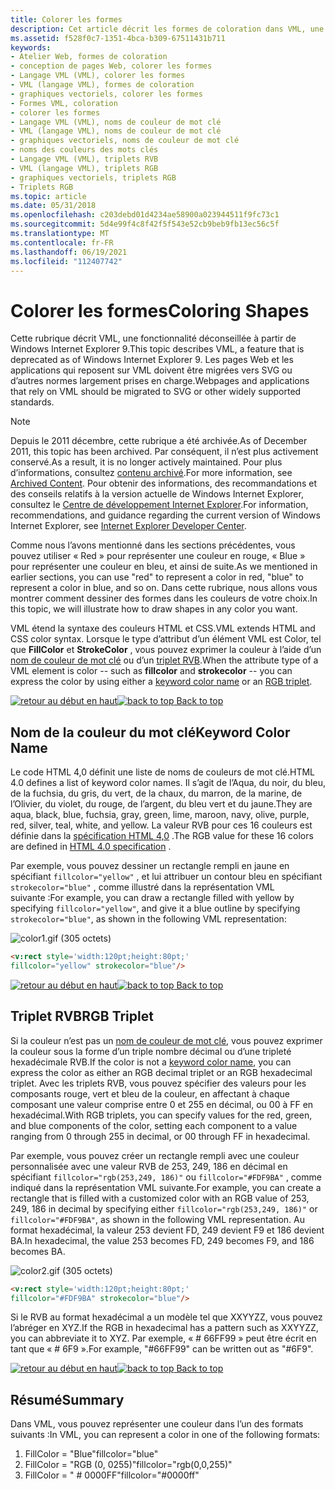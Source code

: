 ```yaml
---
title: Colorer les formes
description: Cet article décrit les formes de coloration dans VML, une fonctionnalité déconseillée à partir de Windows Internet Explorer 9.
ms.assetid: f528f0c7-1351-4bca-b309-67511431b711
keywords:
- Atelier Web, formes de coloration
- conception de pages Web, colorer les formes
- Langage VML (VML), colorer les formes
- VML (langage VML), formes de coloration
- graphiques vectoriels, colorer les formes
- Formes VML, coloration
- colorer les formes
- Langage VML (VML), noms de couleur de mot clé
- VML (langage VML), noms de couleur de mot clé
- graphiques vectoriels, noms de couleur de mot clé
- noms des couleurs des mots clés
- Langage VML (VML), triplets RVB
- VML (langage VML), triplets RGB
- graphiques vectoriels, triplets RGB
- Triplets RGB
ms.topic: article
ms.date: 05/31/2018
ms.openlocfilehash: c203debd01d4234ae58900a023944511f9fc73c1
ms.sourcegitcommit: 5d4e99f4c8f42f5f543e52cb9beb9fb13ec56c5f
ms.translationtype: MT
ms.contentlocale: fr-FR
ms.lasthandoff: 06/19/2021
ms.locfileid: "112407742"
---
```

# <a name="coloring-shapes"></a><span data-ttu-id="94778-118">Colorer les formes</span><span class="sxs-lookup"><span data-stu-id="94778-118">Coloring Shapes</span></span>

<span data-ttu-id="94778-119">Cette rubrique décrit VML, une fonctionnalité déconseillée à partir de Windows Internet Explorer 9.</span><span class="sxs-lookup"><span data-stu-id="94778-119">This topic describes VML, a feature that is deprecated as of Windows Internet Explorer 9.</span></span> <span data-ttu-id="94778-120">Les pages Web et les applications qui reposent sur VML doivent être migrées vers SVG ou d’autres normes largement prises en charge.</span><span class="sxs-lookup"><span data-stu-id="94778-120">Webpages and applications that rely on VML should be migrated to SVG or other widely supported standards.</span></span>

> [!Note]  
> <span data-ttu-id="94778-121">Depuis le 2011 décembre, cette rubrique a été archivée.</span><span class="sxs-lookup"><span data-stu-id="94778-121">As of December 2011, this topic has been archived.</span></span> <span data-ttu-id="94778-122">Par conséquent, il n’est plus activement conservé.</span><span class="sxs-lookup"><span data-stu-id="94778-122">As a result, it is no longer actively maintained.</span></span> <span data-ttu-id="94778-123">Pour plus d’informations, consultez [contenu archivé](/previous-versions/windows/internet-explorer/ie-developer/).</span><span class="sxs-lookup"><span data-stu-id="94778-123">For more information, see [Archived Content](/previous-versions/windows/internet-explorer/ie-developer/).</span></span> <span data-ttu-id="94778-124">Pour obtenir des informations, des recommandations et des conseils relatifs à la version actuelle de Windows Internet Explorer, consultez le [Centre de développement Internet Explorer](https://msdn.microsoft.com/ie/).</span><span class="sxs-lookup"><span data-stu-id="94778-124">For information, recommendations, and guidance regarding the current version of Windows Internet Explorer, see [Internet Explorer Developer Center](https://msdn.microsoft.com/ie/).</span></span>

 

<span data-ttu-id="94778-125">Comme nous l’avons mentionné dans les sections précédentes, vous pouvez utiliser « Red » pour représenter une couleur en rouge, « Blue » pour représenter une couleur en bleu, et ainsi de suite.</span><span class="sxs-lookup"><span data-stu-id="94778-125">As we mentioned in earlier sections, you can use "red" to represent a color in red, "blue" to represent a color in blue, and so on.</span></span> <span data-ttu-id="94778-126">Dans cette rubrique, nous allons vous montrer comment dessiner des formes dans les couleurs de votre choix.</span><span class="sxs-lookup"><span data-stu-id="94778-126">In this topic, we will illustrate how to draw shapes in any color you want.</span></span>

<span data-ttu-id="94778-127">VML étend la syntaxe des couleurs HTML et CSS.</span><span class="sxs-lookup"><span data-stu-id="94778-127">VML extends HTML and CSS color syntax.</span></span> <span data-ttu-id="94778-128">Lorsque le type d’attribut d’un élément VML est Color, tel que **FillColor** et **StrokeColor** , vous pouvez exprimer la couleur à l’aide d’un [nom de couleur de mot clé](#keyword-color-name) ou d’un [triplet RVB](#rgb-triplet).</span><span class="sxs-lookup"><span data-stu-id="94778-128">When the attribute type of a VML element is color -- such as **fillcolor** and **strokecolor** -- you can express the color by using either a [keyword color name](#keyword-color-name) or an [RGB triplet](#rgb-triplet).</span></span>

<span data-ttu-id="94778-129">[![retour au début ](images/top.gif) en haut](#top)</span><span class="sxs-lookup"><span data-stu-id="94778-129">[![back to top](images/top.gif) Back to top](#top)</span></span>

## <a name="keyword-color-name"></a><span data-ttu-id="94778-130">Nom de la couleur du mot clé</span><span class="sxs-lookup"><span data-stu-id="94778-130">Keyword Color Name</span></span>

<span data-ttu-id="94778-131">Le code HTML 4,0 définit une liste de noms de couleurs de mot clé.</span><span class="sxs-lookup"><span data-stu-id="94778-131">HTML 4.0 defines a list of keyword color names.</span></span> <span data-ttu-id="94778-132">Il s’agit de l’Aqua, du noir, du bleu, de la fuchsia, du gris, du vert, de la chaux, du marron, de la marine, de l’Olivier, du violet, du rouge, de l’argent, du bleu vert et du jaune.</span><span class="sxs-lookup"><span data-stu-id="94778-132">They are aqua, black, blue, fuchsia, gray, green, lime, maroon, navy, olive, purple, red, silver, teal, white, and yellow.</span></span> <span data-ttu-id="94778-133">La valeur RVB pour ces 16 couleurs est définie dans la [spécification HTML 4,0](https://www.w3.org/TR/REC-html40/types.mdl#h-6-5) .</span><span class="sxs-lookup"><span data-stu-id="94778-133">The RGB value for these 16 colors are defined in [HTML 4.0 specification](https://www.w3.org/TR/REC-html40/types.mdl#h-6-5) .</span></span>

<span data-ttu-id="94778-134">Par exemple, vous pouvez dessiner un rectangle rempli en jaune en spécifiant `fillcolor="yellow"` , et lui attribuer un contour bleu en spécifiant `strokecolor="blue"` , comme illustré dans la représentation VML suivante :</span><span class="sxs-lookup"><span data-stu-id="94778-134">For example, you can draw a rectangle filled with yellow by specifying `fillcolor="yellow"`, and give it a blue outline by specifying `strokecolor="blue"`, as shown in the following VML representation:</span></span>

![color1.gif (305 octets)](images/color1.gif)


```HTML
<v:rect style='width:120pt;height:80pt;'
fillcolor="yellow" strokecolor="blue"/>
```





<span data-ttu-id="94778-136">[![retour au début ](images/top.gif) en haut](#top)</span><span class="sxs-lookup"><span data-stu-id="94778-136">[![back to top](images/top.gif) Back to top](#top)</span></span>

## <a name="rgb-triplet"></a><span data-ttu-id="94778-137">Triplet RVB</span><span class="sxs-lookup"><span data-stu-id="94778-137">RGB Triplet</span></span>

<span data-ttu-id="94778-138">Si la couleur n’est pas un [nom de couleur de mot clé](#keyword-color-name), vous pouvez exprimer la couleur sous la forme d’un triple nombre décimal ou d’une tripleté hexadécimale RVB.</span><span class="sxs-lookup"><span data-stu-id="94778-138">If the color is not a [keyword color name](#keyword-color-name), you can express the color as either an RGB decimal triplet or an RGB hexadecimal triplet.</span></span> <span data-ttu-id="94778-139">Avec les triplets RVB, vous pouvez spécifier des valeurs pour les composants rouge, vert et bleu de la couleur, en affectant à chaque composant une valeur comprise entre 0 et 255 en décimal, ou 00 à FF en hexadécimal.</span><span class="sxs-lookup"><span data-stu-id="94778-139">With RGB triplets, you can specify values for the red, green, and blue components of the color, setting each component to a value ranging from 0 through 255 in decimal, or 00 through FF in hexadecimal.</span></span>

<span data-ttu-id="94778-140">Par exemple, vous pouvez créer un rectangle rempli avec une couleur personnalisée avec une valeur RVB de 253, 249, 186 en décimal en spécifiant `fillcolor="rgb(253,249, 186)"` ou `fillcolor="#FDF9BA"` , comme indiqué dans la représentation VML suivante.</span><span class="sxs-lookup"><span data-stu-id="94778-140">For example, you can create a rectangle that is filled with a customized color with an RGB value of 253, 249, 186 in decimal by specifying either `fillcolor="rgb(253,249, 186)"` or `fillcolor="#FDF9BA"`, as shown in the following VML representation.</span></span> <span data-ttu-id="94778-141">Au format hexadécimal, la valeur 253 devient FD, 249 devient F9 et 186 devient BA.</span><span class="sxs-lookup"><span data-stu-id="94778-141">In hexadecimal, the value 253 becomes FD, 249 becomes F9, and 186 becomes BA.</span></span>

![color2.gif (305 octets)](images/color2.gif)


```HTML
<v:rect style='width:120pt;height:80pt;'
fillcolor="#FDF9BA" strokecolor="blue"/>
```





<span data-ttu-id="94778-143">Si le RVB au format hexadécimal a un modèle tel que XXYYZZ, vous pouvez l’abréger en XYZ.</span><span class="sxs-lookup"><span data-stu-id="94778-143">If the RGB in hexadecimal has a pattern such as XXYYZZ, you can abbreviate it to XYZ.</span></span> <span data-ttu-id="94778-144">Par exemple, « \# 66FF99 » peut être écrit en tant que « \# 6F9 ».</span><span class="sxs-lookup"><span data-stu-id="94778-144">For example, "\#66FF99" can be written out as "\#6F9".</span></span>

<span data-ttu-id="94778-145">[![retour au début ](images/top.gif) en haut](#top)</span><span class="sxs-lookup"><span data-stu-id="94778-145">[![back to top](images/top.gif) Back to top](#top)</span></span>

## <a name="summary"></a><span data-ttu-id="94778-146">Résumé</span><span class="sxs-lookup"><span data-stu-id="94778-146">Summary</span></span>

<span data-ttu-id="94778-147">Dans VML, vous pouvez représenter une couleur dans l’un des formats suivants :</span><span class="sxs-lookup"><span data-stu-id="94778-147">In VML, you can represent a color in one of the following formats:</span></span>

1.  <span data-ttu-id="94778-148">FillColor = "Blue"</span><span class="sxs-lookup"><span data-stu-id="94778-148">fillcolor="blue"</span></span>
2.  <span data-ttu-id="94778-149">FillColor = "RGB (0, 0255)"</span><span class="sxs-lookup"><span data-stu-id="94778-149">fillcolor="rgb(0,0,255)"</span></span>
3.  <span data-ttu-id="94778-150">FillColor = " \# 0000FF"</span><span class="sxs-lookup"><span data-stu-id="94778-150">fillcolor="\#0000ff"</span></span>

 

 